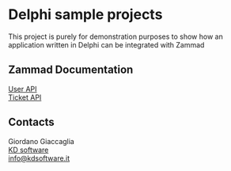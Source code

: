 # Delphi sample projects #

This project is purely for demonstration purposes to show how an application written in Delphi can be integrated with Zammad

## Zammad Documentation ##
[User API](https://docs.zammad.org/en/latest/api/user.html) \
[Ticket API](https://docs.zammad.org/en/latest/api/ticket/index.html) 

## Contacts ##
Giordano Giaccaglia \
[KD software](https://www.kdsoftware.it) \
<info@kdsoftware.it>
